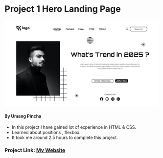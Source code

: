 # Project 1 Hero Landing Page

![My Imge](./1.png)


#### By Umang Pincha

- In this project I have gained lot of experience in HTML & CSS.
- Learned about positions , flexbox.
- It took me around 2.5 hours to complete this project.

### Project Link: [My Website](https://hero-template-page.netlify.app/)